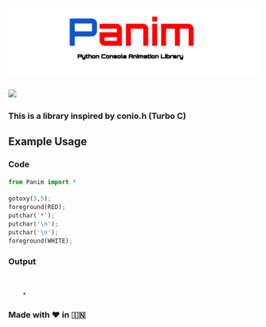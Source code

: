 ## <img src="Panim.svg"/> 
### <img src="https://img.shields.io/github/license/mashape/apistatus.svg?longCache=true&style=for-the-badge"/> 
### This is a library inspired by conio.h (Turbo C)

## Example Usage
### Code
```python
from Panim import *

gotoxy(5,5);
foreground(RED);
putchar('*');
putchar('\n');
putchar('\n');
foreground(WHITE);
```
### Output
```


    *
```
### Made with ❤️ in  🇮🇳
